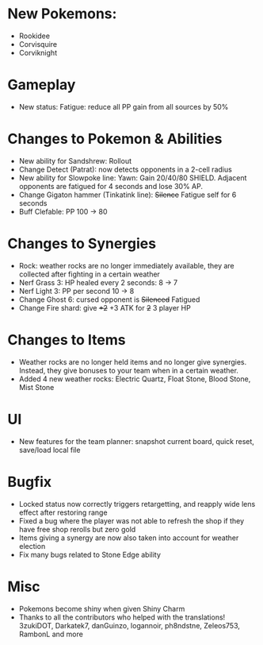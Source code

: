 # New Pokemons:

- Rookidee
- Corvisquire
- Corviknight

# Gameplay

- New status: Fatigue: reduce all PP gain from all sources by 50%

# Changes to Pokemon & Abilities

- New ability for Sandshrew: Rollout
- Change Detect (Patrat): now detects opponents in a 2-cell radius
- New ability for Slowpoke line: Yawn: Gain 20/40/80 SHIELD. Adjacent opponents are fatigued for 4 seconds and lose 30% AP.
- Change Gigaton hammer (Tinkatink line): ~~Silence~~ Fatigue self for 6 seconds
- Buff Clefable: PP 100 → 80

# Changes to Synergies

- Rock: weather rocks are no longer immediately available, they are collected after fighting in a certain weather
- Nerf Grass 3: HP healed every 2 seconds: 8 → 7
- Nerf Light 3: PP per second 10 → 8
- Change Ghost 6: cursed opponent is ~~Silenced~~ Fatigued
- Change Fire shard: give ~~+2~~ +3 ATK for ~~2~~ 3 player HP

# Changes to Items

- Weather rocks are no longer held items and no longer give synergies. Instead, they give bonuses to your team when in a certain weather.
- Added 4 new weather rocks: Electric Quartz, Float Stone, Blood Stone, Mist Stone


# UI

- New features for the team planner: snapshot current board, quick reset, save/load local file

# Bugfix

- Locked status now correctly triggers retargetting, and reapply wide lens effect after restoring range
- Fixed a bug where the player was not able to refresh the shop if they have free shop rerolls but zero gold
- Items giving a synergy are now also taken into account for weather election
- Fix many bugs related to Stone Edge ability

# Misc

- Pokemons become shiny when given Shiny Charm
- Thanks to all the contributors who helped with the translations! 3zukiDOT, Darkatek7, danGuinzo, logannoir, ph8ndstne, Zeleos753, RambonL and more
